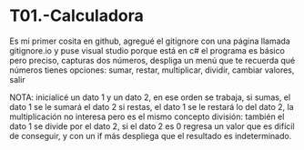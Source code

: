 # T01.-Calculadora
Es mi primer cosita en github, agregué el gitignore con una página llamada gitignore.io y puse visual studio porque está en c# el programa
es básico pero preciso, capturas dos números, despliga un menú que te recuerda qué números tienes
opciones: sumar, restar, multiplicar, dividir, cambiar valores, salir


NOTA: inicialicé un dato 1 y un dato 2, en ese orden se trabaja, si sumas, el dato 1 se le sumará el dato 2
si restas, el dato 1 se le restará lo del dato 2, la multiplicación no interesa pero es el mismo concepto
división: también el dato 1 se divide por el dato 2, si el dato 2 es 0 regresa un valor que es difícil de conseguir, y con un if 
más despliega que el resultado es indeterminado.
